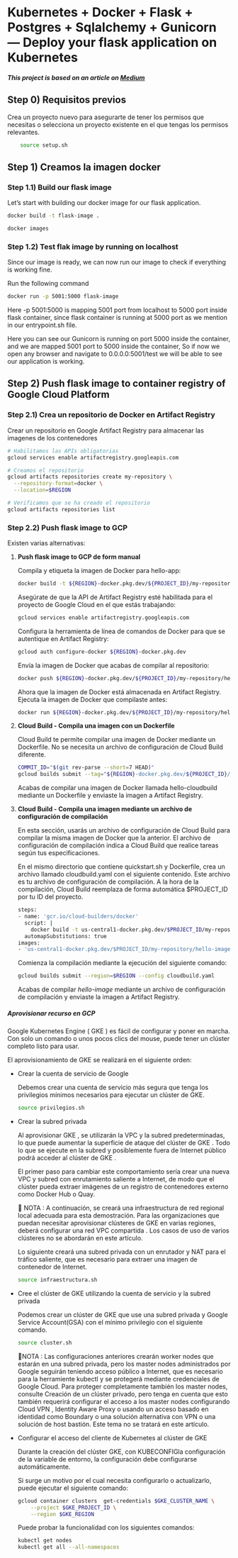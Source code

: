 # Kubernetes + Docker + Flask + Postgres + Sqlalchemy + Gunicorn — Deploy your flask application on Kubernetes

##### This project is based on an article on <a href="https://medium.com/@mudasiryounas/kubernetes-docker-flask-postgres-sqlalchemy-gunicorn-deploy-your-flask-application-on-57431c8cbd9f" target="_blank" />Medium</a>

## Step 0) Requisitos previos

Crea un proyecto nuevo para asegurarte de tener los permisos que necesitas o selecciona un proyecto existente en el que tengas los permisos relevantes.

```bash
    source setup.sh
```

## Step 1) Creamos la imagen docker

### Step 1.1) Build our flask image

  Let’s start with building our docker image for our flask application.

  ```bash
  docker build -t flask-image .
  ```

  ```bash
  docker images
  ```

### Step 1.2) Test flak image by running on localhost

  Since our image is ready, we can now run our image to check if everything is working fine.

  Run the following command

  ```bash
  docker run -p 5001:5000 flask-image
  ```

  Here -p 5001:5000 is mapping 5001 port from localhost to 5000 port inside flask container, since flask container is running at 5000 port as we mention in our entrypoint.sh file.

  Here you can see our Gunicorn is running on port 5000 inside the container, and we are mapped 5001 port to 5000 inside the container, So if now we open any browser and navigate to 0.0.0.0:5001/test we will be able to see our application is working.

## Step 2) Push flask image to container registry of Google Cloud Platform

### Step 2.1) Crea un repositorio de Docker en Artifact Registry

  Crear un repositorio en Google Artifact Registry para almacenar las imagenes de los contenedores

  ```bash
  # Habilitamos las APIs obligatorias
  gcloud services enable artifactregistry.googleapis.com

  # Creamos el repositorio
  gcloud artifacts repositories create my-repository \
    --repository-format=docker \
    --location=$REGION

  # Verificamos que se ha creado el repositorio
  gcloud artifacts repositories list
  ```

### Step 2.2) Push flask image to GCP

Existen varias alternativas:

1. **Push flask image to GCP de form manual**

    Compila y etiqueta la imagen de Docker para hello-app:

    ```bash
    docker build -t ${REGION}-docker.pkg.dev/${PROJECT_ID}/my-repository/hello-app:v1 .
    ```

    Asegúrate de que la API de Artifact Registry esté habilitada para el proyecto de Google Cloud en el que estás trabajando:

    ```bash
    gcloud services enable artifactregistry.googleapis.com
    ```

    Configura la herramienta de línea de comandos de Docker para que se autentique en Artifact Registry:

    ```bash
    gcloud auth configure-docker ${REGION}-docker.pkg.dev
    ```

    Envía la imagen de Docker que acabas de compilar al repositorio:

    ```bash
    docker push ${REGION}-docker.pkg.dev/${PROJECT_ID}/my-repository/hello-app:v1
    ```

    Ahora que la imagen de Docker está almacenada en Artifact Registry. Ejecuta la imagen de Docker que compilaste antes:

    ```bash
    docker run ${REGION}-docker.pkg.dev/${PROJECT_ID}/my-repository/hello-app:v1
    ```

2. **Cloud Build - Compila una imagen con un Dockerfile**

    Cloud Build te permite compilar una imagen de Docker mediante un Dockerfile. No se necesita un archivo de configuración de Cloud Build diferente.

    ```bash
    COMMIT_ID="$(git rev-parse --short=7 HEAD)"
    gcloud builds submit --tag="${REGION}-docker.pkg.dev/${PROJECT_ID}/my-repository/hello-cloudbuild:${COMMIT_ID}" .
    ```

    Acabas de compilar una imagen de Docker llamada hello-cloudbuild mediante un Dockerfile y enviaste la imagen a Artifact Registry.

3. **Cloud Build - Compila una imagen mediante un archivo de configuración de compilación**

    En esta sección, usarás un archivo de configuración de Cloud Build para compilar la misma imagen de Docker que la anterior. El archivo de configuración de compilación indica a Cloud Build que realice tareas según tus especificaciones.

    En el mismo directorio que contiene quickstart.sh y Dockerfile, crea un archivo llamado cloudbuild.yaml con el siguiente contenido. Este archivo es tu archivo de configuración de compilación. A la hora de la compilación, Cloud Build reemplaza de forma automática $PROJECT_ID por tu ID del proyecto.

    ```bash
    steps:
    - name: 'gcr.io/cloud-builders/docker'
      script: |
        docker build -t us-central1-docker.pkg.dev/$PROJECT_ID/my-repository/hello-image:$SHORT_SHA .
      automapSubstitutions: true
    images:
    - 'us-central1-docker.pkg.dev/$PROJECT_ID/my-repository/hello-image:$SHORT_SHA'
    ```

    Comienza la compilación mediante la ejecución del siguiente comando:

    ```bash
    gcloud builds submit --region=$REGION --config cloudbuild.yaml
    ```

    Acabas de compilar *hello-image* mediante un archivo de configuración de compilación y enviaste la imagen a Artifact Registry.

##### Aprovisionar recurso en GCP

 Google Kubernetes Engine ( GKE ) es fácil de configurar y poner en marcha. Con solo un comando o unos pocos clics del mouse, puede tener un clúster completo listo para usar.

 El aprovisionamiento de GKE se realizará en el siguiente orden:

- Crear la cuenta de servicio de Google

    Debemos crear una cuenta de servicio más segura que tenga los privilegios mínimos necesarios para ejecutar un clúster de GKE.

    ```bash
    source privilegios.sh
    ```

- Crear la subred privada

    Al aprovisionar GKE , se utilizarán la VPC y la subred predeterminadas, lo que puede aumentar la superficie de ataque del clúster de GKE . Todo lo que se ejecute en la subred y posiblemente fuera de Internet público podrá acceder al clúster de GKE .

    El primer paso para cambiar este comportamiento sería crear una nueva VPC y subred con enrutamiento saliente a Internet, de modo que el clúster pueda extraer imágenes de un registro de contenedores externo como Docker Hub o Quay.

    📓 NOTA : A continuación, se creará una infraestructura de red regional local adecuada para esta demostración. Para las organizaciones que puedan necesitar aprovisionar clústeres de GKE en varias regiones, deberá configurar una red VPC compartida . Los casos de uso de varios clústeres no se abordarán en este artículo.

    Lo siguiente creará una subred privada con un enrutador y NAT para el tráfico saliente, que es necesario para extraer una imagen de contenedor de Internet.

    ```bash
    source infraestructura.sh
    ```

- Cree el clúster de GKE utilizando la cuenta de servicio y la subred privada

    Podemos crear un clúster de GKE que use una subred privada y Google Service Account(GSA) con el mínimo privilegio con el siguiente comando.

    ```bash
    source cluster.sh
    ```

    📓NOTA : Las configuraciones anteriores crearán worker nodes que estarán en una subred privada, pero los master nodes administrados por Google seguirán teniendo acceso público a Internet, que es necesario para la herramiente kubectl y se protegerá mediante credenciales de Google Cloud. Para proteger completamente también los master nodes, consulte Creación de un clúster privado, pero tenga en cuenta que esto también requerirá configurar el acceso a los master nodes configurando Cloud VPN , Identity Aware Proxy o usando un acceso basado en identidad como Boundary o una solución alternativa con VPN o una solución de host bastión. Este tema no se tratará en este artículo.

- Configurar el acceso del cliente de Kubernetes al clúster de GKE

    Durante la creación del clúster GKE, con KUBECONFIGla configuración de la variable de entorno, la configuración debe configurarse automáticamente.

    Si surge un motivo por el cual necesita configurarlo o actualizarlo, puede ejecutar el siguiente comando:

    ```bash
    gcloud container clusters  get-credentials $GKE_CLUSTER_NAME \
        --project $GKE_PROJECT_ID \
        --region $GKE_REGION
    ```

    Puede probar la funcionalidad con los siguientes comandos:

    ```bash
    kubectl get nodes
    kubectl get all --all-namespaces
    ```
